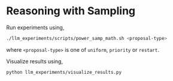 # Reasoning with Sampling

Run experiments using,

```bash
./llm_experiments/scripts/power_samp_math.sh <proposal-type>
```

where `<proposal-type>` is one of `uniform`, `priority` or `restart`.

Visualize results using,

```bash
python llm_experiments/visualize_results.py
```
